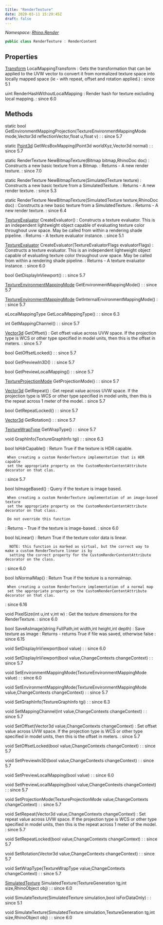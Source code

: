 ```yaml
---
title: "RenderTexture"
date: 2020-03-11 15:29:45Z
draft: false
---
```


*Namespace: [Rhino.Render](../)*

```cs
public class RenderTexture : RenderContent
```
## Properties

[Transform](/rhinocommon/rhino/geometry/transform/) LocalMappingTransform
: Gets the transformation that can be applied to the UVW vector to convert it
     from normalized texture space into locally mapped space (ie - with repeat,
     offset and rotation applied.)
: since 5.1

uint RenderHashWithoutLocalMapping
: Render hash for texture excluding local mapping.
: since 6.0
## Methods

static bool GetEnvironmentMappingProjection(TextureEnvironmentMappingMode mode,Vector3d reflectionVector,float u,float v)
: 
: since 5.7

static [Point3d](/rhinocommon/rhino/geometry/point3d/) GetWcsBoxMapping(Point3d worldXyz,Vector3d normal)
: 
: since 5.7

static RenderTexture NewBitmapTexture(Bitmap bitmap,RhinoDoc doc)
: Constructs a new basic texture from a Bitmap.
: Returns - A new render texture.
: since 7.0

static RenderTexture NewBitmapTexture(SimulatedTexture texture)
: Constructs a new basic texture from a SimulatedTexture.
: Returns - A new render texture.
: since 5.3

static RenderTexture NewBitmapTexture(SimulatedTexture texture,RhinoDoc doc)
: Constructs a new basic texture from a SimulatedTexture.
: Returns - A new render texture.
: since 6.4

[TextureEvaluator](/rhinocommon/rhino/render/textureevaluator/) CreateEvaluator()
: Constructs a texture evaluator. This is an independent lightweight object
     capable of evaluating texture color throughout uvw space. May be called
     from within a rendering shade pipeline.
: Returns - A texture evaluator instance.
: since 5.1

[TextureEvaluator](/rhinocommon/rhino/render/textureevaluator/) CreateEvaluator(TextureEvaluatorFlags evaluatorFlags)
: Constructs a texture evaluator. This is an independent lightweight object
     capable of evaluating texture color throughout uvw space. May be called
     from within a rendering shade pipeline.
: Returns - A texture evaluator instance.
: since 6.0

bool GetDisplayInViewport()
: 
: since 5.7

[TextureEnvironmentMappingMode](/rhinocommon/rhino/render/textureenvironmentmappingmode/) GetEnvironmentMappingMode()
: 
: since 5.7

[TextureEnvironmentMappingMode](/rhinocommon/rhino/render/textureenvironmentmappingmode/) GetInternalEnvironmentMappingMode()
: 
: since 5.7

eLocalMappingType GetLocalMappingType()
: 
: since 6.3

int GetMappingChannel()
: 
: since 5.7

[Vector3d](/rhinocommon/rhino/geometry/vector3d/) GetOffset()
: Get offset value across UVW space. If the projection type is WCS or
     other type specified in model units, then this is the offset in meters.
: since 5.7

bool GetOffsetLocked()
: 
: since 5.7

bool GetPreviewIn3D()
: 
: since 5.7

bool GetPreviewLocalMapping()
: 
: since 5.7

[TextureProjectionMode](/rhinocommon/rhino/render/textureprojectionmode/) GetProjectionMode()
: 
: since 5.7

[Vector3d](/rhinocommon/rhino/geometry/vector3d/) GetRepeat()
: Get repeat value across UVW space. If the projection type is WCS or
     other type specified in model units, then this is the repeat across 1
     meter of the model.
: since 5.7

bool GetRepeatLocked()
: 
: since 5.7

[Vector3d](/rhinocommon/rhino/geometry/vector3d/) GetRotation()
: 
: since 5.7

[TextureWrapType](/rhinocommon/rhino/render/texturewraptype/) GetWrapType()
: 
: since 5.7

void GraphInfo(TextureGraphInfo tgi)
: 
: since 6.3

bool IsHdrCapable()
: Return True if the texture is HDR capable.
     
     When creating a custom RenderTexture implementation that is HDR capable
     set the appropriate property on the CustomRenderContentAttribute decorator on that clas.
: since 5.7

bool IsImageBased()
: Query if the texture is image based.
    
     When creating a custom RenderTexture implementation of an image-based texture
     set the appropriate property on the CustomRenderContentAttribute decorator on that class.
     
     Do not override this function
: Returns - True if the texture is image-based.
: since 6.0

bool IsLinear()
: Return True if the texture color data is linear.
      
      NOTE: this function is marked as virtual, but the correct way to make a custom RenderTexture linear is by
      setting the correct property for the CustomRenderContentAttribute decorator on the class.
: since 6.0

bool IsNormalMap()
: Return True if the texture is a normalmap.
     
     When creating a custom RenderTexture implementation of a normal map
     set the appropriate property on the CustomRenderContentAttribute decorator on that clas.
: since 6.16

void PixelSize(int u,int v,int w)
: Get the texture dimensions for the RenderTexture.
: since 6.0

bool SaveAsImage(string FullPath,int width,int height,int depth)
: Save texture as image
: Returns - returns True if file was saved, otherwise false
: since 6.15

void SetDisplayInViewport(bool value)
: 
: since 6.0

void SetDisplayInViewport(bool value,ChangeContexts changeContext)
: 
: since 5.7

void SetEnvironmentMappingMode(TextureEnvironmentMappingMode value)
: 
: since 6.0

void SetEnvironmentMappingMode(TextureEnvironmentMappingMode value,ChangeContexts changeContext)
: 
: since 5.7

void SetGraphInfo(TextureGraphInfo tgi)
: 
: since 6.3

void SetMappingChannel(int value,ChangeContexts changeContext)
: 
: since 5.7

void SetOffset(Vector3d value,ChangeContexts changeContext)
: Set offset value across UVW space. If the projection type is WCS or
     other type specified in model units, then this is the offset in meters.
: since 5.7

void SetOffsetLocked(bool value,ChangeContexts changeContext)
: 
: since 5.7

void SetPreviewIn3D(bool value,ChangeContexts changeContext)
: 
: since 5.7

void SetPreviewLocalMapping(bool value)
: 
: since 6.0

void SetPreviewLocalMapping(bool value,ChangeContexts changeContext)
: 
: since 5.7

void SetProjectionMode(TextureProjectionMode value,ChangeContexts changeContext)
: 
: since 5.7

void SetRepeat(Vector3d value,ChangeContexts changeContext)
: Set repeat value across UVW space. If the projection type is WCS or
     other type specified in model units, then this is the repeat across 1
     meter of the model.
: since 5.7

void SetRepeatLocked(bool value,ChangeContexts changeContext)
: 
: since 5.7

void SetRotation(Vector3d value,ChangeContexts changeContext)
: 
: since 5.7

void SetWrapType(TextureWrapType value,ChangeContexts changeContext)
: 
: since 5.7

[SimulatedTexture](/rhinocommon/rhino/render/simulatedtexture/) SimulatedTexture(TextureGeneration tg,int size,RhinoObject obj)
: 
: since 6.0

void SimulateTexture(SimulatedTexture simulation,bool isForDataOnly)
: 
: since 5.1

void SimulateTexture(SimulatedTexture simulation,TextureGeneration tg,int size,RhinoObject obj)
: 
: since 6.0
